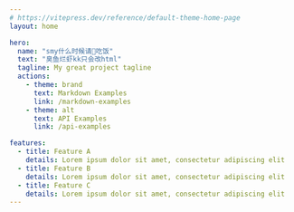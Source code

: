 ```yaml
---
# https://vitepress.dev/reference/default-theme-home-page
layout: home

hero:
  name: "smy什么时候请👑吃饭"
  text: "臭鱼烂虾kk只会改html"
  tagline: My great project tagline
  actions:
    - theme: brand
      text: Markdown Examples
      link: /markdown-examples
    - theme: alt
      text: API Examples
      link: /api-examples

features:
  - title: Feature A
    details: Lorem ipsum dolor sit amet, consectetur adipiscing elit
  - title: Feature B
    details: Lorem ipsum dolor sit amet, consectetur adipiscing elit
  - title: Feature C
    details: Lorem ipsum dolor sit amet, consectetur adipiscing elit
---
```


